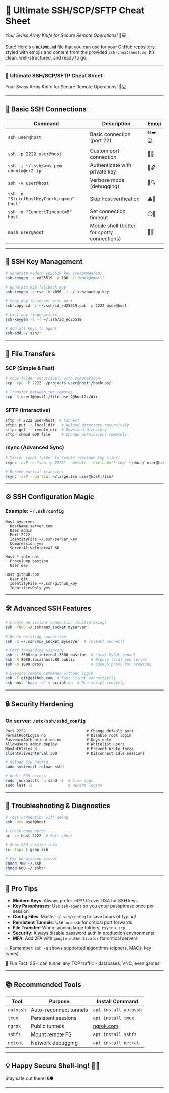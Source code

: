 # 🚀 Ultimate SSH/SCP/SFTP Cheat Sheet  
*Your Swiss Army Knife for Secure Remote Operations!* 🔐💻  

Sure! Here's a **`README.md`** file that you can use for your GitHub repository, styled with emojis and content from the provided `ssh-cheatsheet.md`. It’s clean, well-structured, and ready to go:

---

### 🚀 Ultimate SSH/SCP/SFTP Cheat Sheet

Your Swiss Army Knife for Secure Remote Operations! 🔐💻

---

## 🔌 Basic SSH Connections

| Command                                 | Description                          | Emoji     |
|----------------------------------------|--------------------------------------|-----------|
| `ssh user@host`                        | Basic connection (port 22)           | 🌐➡️💻    |
| `ssh -p 2222 user@host`                | Custom port connection               | 🔢🚪      |
| `ssh -i ~/.ssh/aws.pem ubuntu@ec2-ip`  | Authenticate with private key        | 🔑🔓      |
| `ssh -v user@host`                     | Verbose mode (debugging)             | 🐞🔍      |
| `ssh -o "StrictHostKeyChecking=no" host"` | Skip host verification            | ⚠️🚨      |
| `ssh -o "ConnectTimeout=5" host`       | Set connection timeout               | ⏱️🚫      |
| `mosh user@host`                       | Mobile shell (better for spotty connections) | 📱✨ |

---

## 🔑 SSH Key Management

```bash
# Generate modern Ed25519 key (recommended)
ssh-keygen -t ed25519 -a 100 -C "work@email"

# Generate RSA fallback key
ssh-keygen -t rsa -b 4096 -f ~/.ssh/backup_key

# Copy key to server with port
ssh-copy-id -i ~/.ssh/id_ed25519.pub -p 2222 user@host

# List key fingerprints
ssh-keygen -l -f ~/.ssh/id_ed25519

# Add all keys to agent
ssh-add ~/.ssh/*
```

---

## 📁 File Transfers

### SCP (Simple & Fast)

```bash
# Copy folder recursively with compression
scp -rpC -P 2222 ~/projects user@host:/backups/

# Transfer between two remotes
scp -3 user1@host1:/file user2@host2:/dir
```

### SFTP (Interactive)

```bash
sftp -P 2222 user@host  # Connect
sftp> put -r local_dir   # Upload directory recursively
sftp> get -r remote_dir  # Download directory
sftp> chmod 600 file     # Change permissions remotely
```

### rsync (Advanced Sync)

```bash
# Mirror local folder to remote (exclude tmp files)
rsync -azP -e "ssh -p 2222" --delete --exclude='*.tmp' ~/docs/ user@host:/backups/

# Resume partial transfers
rsync -azP --partial ~/large.iso user@host:/iso/
```

---

## ⚙️ SSH Configuration Magic

### Example: `~/.ssh/config`
```text
Host myserver
  HostName server.com
  User admin
  Port 2222
  IdentityFile ~/.ssh/server_key
  Compression yes
  ServerAliveInterval 60

Host *.internal
  ProxyJump bastion
  User dev

Host github.com
  User git
  IdentityFile ~/.ssh/github_key
  IdentitiesOnly yes
```

---

## 🛠️ Advanced SSH Features

```bash
# Create persistent connection (multiplexing)
ssh -fNMS ~/.ssh/mux_socket myserver

# Reuse existing connection
ssh -S ~/.ssh/mux_socket myserver  # Instant connect!

# Port forwarding wizardry
ssh -L 3306:db.internal:3306 bastion  # Local MySQL tunnel
ssh -R 8080:localhost:80 public       # Expose local web server
ssh -D 1080 proxy                     # SOCKS5 proxy for browsing

# Execute remote commands without login
ssh -T git@github.com  # Test GitHub connectivity
ssh host 'bash -s' < script.sh  # Run script remotely
```

---

## 🔒 Security Hardening

### On server: `/etc/ssh/sshd_config`
```text
Port 2222                           # Change default port
PermitRootLogin no                  # Disable root login
PasswordAuthentication no           # Keys only
AllowUsers admin deploy             # Whitelist users
MaxAuthTries 3                      # Prevent brute force
ClientAliveInterval 300             # Disconnect idle sessions
```

```bash
# Reload SSH config
sudo systemctl reload sshd

# Audit SSH access
sudo journalctl -u sshd -f  # Live logs
sudo last -i                # Recent logins
```

---

## 🚨 Troubleshooting & Diagnostics

```bash
# Test connection with debug
ssh -vvv user@host

# Check open ports
nc -zv host 2222  # Port check

# Show SSH session info
ss -tnpa | grep ssh

# Fix permission issues
chmod 700 ~/.ssh
chmod 600 ~/.ssh/*
```

---

## 🎯 Pro Tips

- **Modern Keys**: Always prefer `ed25519` over RSA for SSH keys
- **Key Passphrases**: Use `ssh-agent` so you enter passphrase once per session
- **Config Files**: Master `~/.ssh/config` to save hours of typing!
- **Persistent Tunnels**: Use `autossh` for critical port forwards
- **File Transfer**: When syncing large folders, `rsync` > `scp`
- **Security**: Always disable password auth in production environments
- **MFA**: Add 2FA with `google-authenticator` for critical servers

💡 Remember: `ssh -Q` shows supported algorithms (ciphers, MACs, key types)

🚀 Fun Fact: SSH can tunnel any TCP traffic - databases, VNC, even games!

---

## 📚 Recommended Tools

| Tool         | Purpose                    | Install Command              |
|--------------|----------------------------|------------------------------|
| `autossh`    | Auto-reconnect tunnels     | `apt install autossh`        |
| `tmux`       | Persistent sessions        | `apt install tmux`           |
| `ngrok`      | Public tunnels             | [ngrok.com](https://ngrok.com) |
| `sshfs`      | Mount remote FS            | `apt install sshfs`          |
| `netcat`     | Network debugging          | `apt install netcat`         |

---

## 💡 Happy Secure Shell-ing! 🐚✨  
Stay safe out there! 🔒🛡️

--- 

